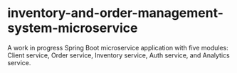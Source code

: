 # inventory-and-order-management-system-microservice
A work in progress Spring Boot microservice application with five modules: Client service, Order service, Inventory service, Auth service, and Analytics service.
